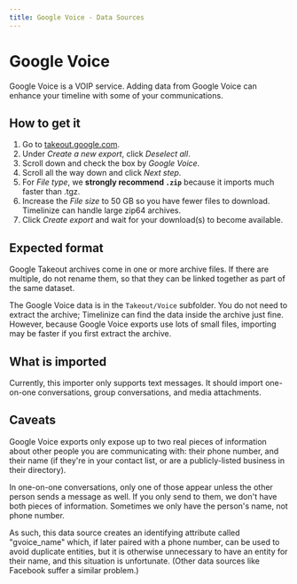 ```yaml
---
title: Google Voice - Data Sources
---
```


Google Voice
=============

Google Voice is a VOIP service. Adding data from Google Voice can enhance your timeline with some of your communications.


How to get it
-------------

1. Go to [takeout.google.com](https://takeout.google.com).
2. Under _Create a new export_, click _Deselect all_.
3. Scroll down and check the box by _Google Voice_.
4. Scroll all the way down and click _Next step_.
5. For _File type_, we **strongly recommend `.zip`** because it imports much faster than .tgz.
6. Increase the _File size_ to 50 GB so you have fewer files to download. Timelinize can handle large zip64 archives.
7. Click _Create export_ and wait for your download(s) to become available.


Expected format
---------------

Google Takeout archives come in one or more archive files. If there are multiple, do not rename them, so that they can be linked together as part of the same dataset.

The Google Voice data is in the `Takeout/Voice` subfolder. You do not need to extract the archive; Timelinize can find the data inside the archive just fine. However, because Google Voice exports use lots of small files, importing may be faster if you first extract the archive.


What is imported
----------------

Currently, this importer only supports text messages. It should import one-on-one conversations, group conversations, and media attachments.


Caveats
-------

Google Voice exports only expose up to two real pieces of information about other people you are communicating with: their phone number, and their name (if they're in your contact list, or are a publicly-listed business in their directory).

In one-on-one conversations, only one of those appear unless the other person sends a message as well. If you only send to them, we don't have both pieces of information. Sometimes we only have the person's name, not phone number.

As such, this data source creates an identifying attribute called "gvoice_name" which, if later paired with a phone number, can be used to avoid duplicate entities, but it is otherwise unnecessary to have an entity for their name, and this situation is unfortunate. (Other data sources like Facebook suffer a similar problem.)